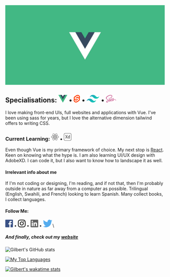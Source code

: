 <img src="https://raw.githubusercontent.com/GillyRabutTsurwa/GillyRabutTsurwa/master/VueBanner.jpg">

## Specialisations: [<img src="https://raw.githubusercontent.com/GillyRabutTsurwa/GillyRabutTsurwa/master/vue.svg">][vue] • [<img src="https://raw.githubusercontent.com/GillyRabutTsurwa/GillyRabutTsurwa/master/svelte.svg">][svelte] • [<img src="https://raw.githubusercontent.com/GillyRabutTsurwa/GillyRabutTsurwa/master/tailwind.svg">][tailwind] • [<img src="https://raw.githubusercontent.com/GillyRabutTsurwa/GillyRabutTsurwa/master/sass.svg">][tailwind]

I love making front-end UIs, full websites and applications with Vue. I've been using sass for years, but I love the alternative dimension tailwind offers to writing CSS.

### Current Learning: [<img src="https://raw.githubusercontent.com/GillyRabutTsurwa/GillyRabutTsurwa/master/react.svg">][react] • <img src="https://raw.githubusercontent.com/GillyRabutTsurwa/GillyRabutTsurwa/master/adobexd.svg">
Even though Vue is my primary framework of choice. My next stop is [React][react]. Keen on knowing what the hype is. I am also learning UI/UX design with AdobeXD. I can code it, but I also want to know how to landscape it as well.

#### Irrelevant info about me

If I'm not coding or designing, I'm reading, and if not that, then I'm probably outside in nature as far away from a computer as possible. Trilingual (English, Swahili, and French) looking to learn Spanish. Many collect books, I collect languages.




#### Follow Me: 
[<img src="https://raw.githubusercontent.com/GillyRabutTsurwa/GillyRabutTsurwa/master/facebook.svg">][facebook] • [<img src="https://raw.githubusercontent.com/GillyRabutTsurwa/GillyRabutTsurwa/master/instagram.svg">][instagram] • [<img src="https://raw.githubusercontent.com/GillyRabutTsurwa/GillyRabutTsurwa/master/linkedin.svg">][linkedin] • [<img src="https://raw.githubusercontent.com/GillyRabutTsurwa/GillyRabutTsurwa/master/twitter.svg">][twitter]\


##### And finally, check out my [website][website]

![Gilbert's GitHub stats](https://github-readme-stats.vercel.app/api?username=GillyRabutTsurwa&hide=stars,contribs&count_private=true&show_icons=true&theme=gruvbox)

[![My Top Languages](https://github-readme-stats.vercel.app/api/top-langs/?username=GillyRabutTsurwa&layout=compact&lang_count=10&theme=gruvbox)](https://github.com/GillyRabutTsurwa)

[![Gilbert's wakatime stats](https://github-readme-stats.vercel.app/api/wakatime?username=GillyRabutTsurwa)](https://github.com/GillyRabutTsurwa)



[vue]: https://vuejs.org/
[svelte]: https://svelte.dev
[tailwind]: https://tailwindcss.com
[react]: https://reactjs.org/
[website]: https://gilbertrabuttsurwa.tech
[twitter]: https://twitter.com/GTsurwa
[instagram]: https://www.instagram.com/rabuttsurwa96/
[linkedin]: https://www.linkedin.com/in/gilberttsurwa/
[facebook]: https://www.linkedin.com/in/gilberttsurwa/
 
